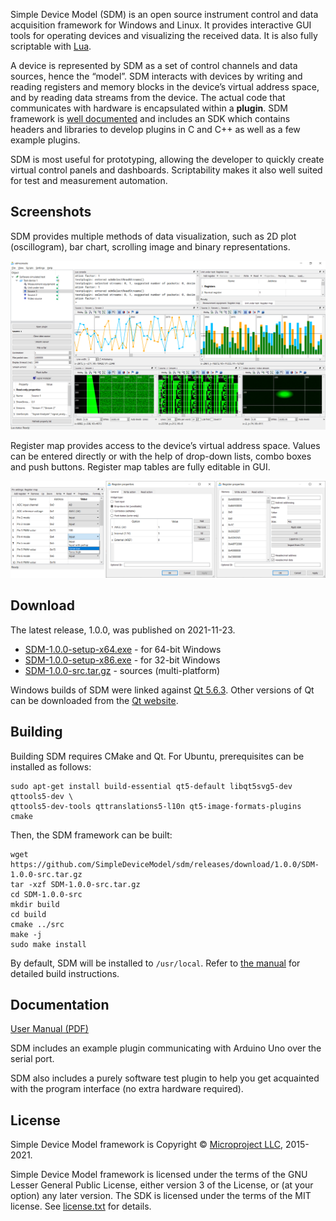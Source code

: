 Simple Device Model (SDM) is an open source instrument control and data acquisition framework for Windows and Linux. It provides interactive GUI tools for operating devices and visualizing the received data. It is also fully scriptable with [Lua](https://www.lua.org).

A device is represented by SDM as a set of control channels and data sources, hence the “model”. SDM interacts with devices by writing and reading registers and memory blocks in the device’s virtual address space, and by reading data streams from the device. The actual code that communicates with hardware is encapsulated within a **plugin**. SDM framework is [well documented](https://github.com/SimpleDeviceModel/sdm/raw/master/doc/manual.pdf) and includes an SDK which contains headers and libraries to develop plugins in C and C++ as well as a few example plugins.

SDM is most useful for prototyping, allowing the developer to quickly create virtual control panels and dashboards. Scriptability makes it also well suited for test and measurement automation.

## Screenshots

SDM provides multiple methods of data visualization, such as 2D plot (oscillogram), bar chart, scrolling image and binary representations.

<p align="center"><img alt="sdmconsole main window screenshot" src="/assets/mainwindow.png"></p>

Register map provides access to the device’s virtual address space. Values can be entered directly or with the help of drop-down lists, combo boxes and push buttons. Register map tables are fully editable in GUI.

<p align="center"><img alt="sdmconsole register map screenshots" src="/assets/registers2.png"></p>

## Download

The latest release, 1.0.0, was published on 2021-11-23.

* [SDM-1.0.0-setup-x64.exe](https://github.com/SimpleDeviceModel/sdm/releases/download/1.0.0/SDM-1.0.0-setup-x64.exe) - for 64-bit Windows
* [SDM-1.0.0-setup-x86.exe](https://github.com/SimpleDeviceModel/sdm/releases/download/1.0.0/SDM-1.0.0-setup-x86.exe) - for 32-bit Windows
* [SDM-1.0.0-src.tar.gz](https://github.com/SimpleDeviceModel/sdm/releases/download/1.0.0/SDM-1.0.0-src.tar.gz) - sources (multi-platform)

Windows builds of SDM were linked against [Qt 5.6.3](https://github.com/SimpleDeviceModel/sdm/releases/download/1.0.0/qt-everywhere-opensource-src-5.6.3.7z). Other versions of Qt can be downloaded from the [Qt website](https://download.qt.io/official_releases/qt/).

## Building

Building SDM requires CMake and Qt. For Ubuntu, prerequisites can be installed as follows:

```
sudo apt-get install build-essential qt5-default libqt5svg5-dev qttools5-dev \
qttools5-dev-tools qttranslations5-l10n qt5-image-formats-plugins cmake
```

Then, the SDM framework can be built:

```
wget https://github.com/SimpleDeviceModel/sdm/releases/download/1.0.0/SDM-1.0.0-src.tar.gz
tar -xzf SDM-1.0.0-src.tar.gz
cd SDM-1.0.0-src
mkdir build
cd build
cmake ../src
make -j
sudo make install
```

By default, SDM will be installed to `/usr/local`. Refer to [the manual](https://github.com/SimpleDeviceModel/sdm/raw/master/doc/manual.pdf) for detailed build instructions.

## Documentation

[User Manual (PDF)](https://github.com/SimpleDeviceModel/sdm/raw/master/doc/manual.pdf)

SDM includes an example plugin communicating with Arduino Uno over the serial port.

SDM also includes a purely software test plugin to help you get acquainted with the program interface (no extra hardware required).

## License

Simple Device Model framework is Copyright © [Microproject LLC](http://www.micro-project.ru/en/), 2015-2021.

Simple Device Model framework is licensed under the terms of the GNU Lesser General Public License, either version 3 of the License, or (at your option) any later version. The SDK is licensed under the terms of the MIT license. See [license.txt](https://raw.githubusercontent.com/SimpleDeviceModel/sdm/master/doc/licenses/license.txt) for details.
